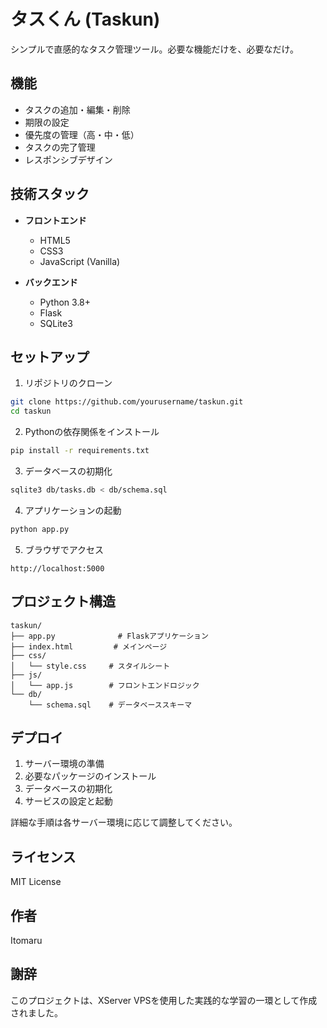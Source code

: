 # タスくん (Taskun)

シンプルで直感的なタスク管理ツール。必要な機能だけを、必要なだけ。

## 機能

- タスクの追加・編集・削除
- 期限の設定
- 優先度の管理（高・中・低）
- タスクの完了管理
- レスポンシブデザイン

## 技術スタック

- **フロントエンド**

  - HTML5
  - CSS3
  - JavaScript (Vanilla)

- **バックエンド**
  - Python 3.8+
  - Flask
  - SQLite3

## セットアップ

1. リポジトリのクローン

```bash
git clone https://github.com/yourusername/taskun.git
cd taskun
```

2. Pythonの依存関係をインストール

```bash
pip install -r requirements.txt
```

3. データベースの初期化

```bash
sqlite3 db/tasks.db < db/schema.sql
```

4. アプリケーションの起動

```bash
python app.py
```

5. ブラウザでアクセス

```
http://localhost:5000
```

## プロジェクト構造

```
taskun/
├── app.py              # Flaskアプリケーション
├── index.html         # メインページ
├── css/
│   └── style.css     # スタイルシート
├── js/
│   └── app.js        # フロントエンドロジック
└── db/
    └── schema.sql    # データベーススキーマ
```

## デプロイ

1. サーバー環境の準備
2. 必要なパッケージのインストール
3. データベースの初期化
4. サービスの設定と起動

詳細な手順は各サーバー環境に応じて調整してください。

## ライセンス

MIT License

## 作者

Itomaru

## 謝辞

このプロジェクトは、XServer VPSを使用した実践的な学習の一環として作成されました。
